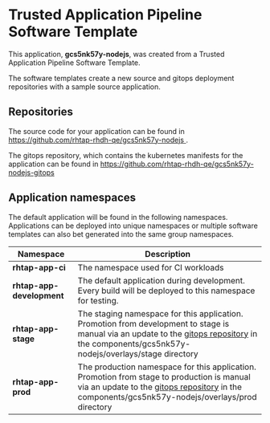 # Trusted Application Pipeline Software Template

This application, **gcs5nk57y-nodejs**, was created from a Trusted Application Pipeline Software Template.

The software templates create a new source and gitops deployment repositories with a sample source application. 

## Repositories

The source code for your application can be found in [https://github.com/rhtap-rhdh-qe/gcs5nk57y-nodejs ](https://github.com/rhtap-rhdh-qe/gcs5nk57y-nodejs ).
 
The gitops repository, which contains the kubernetes manifests for the application can be found in 
[https://github.com/rhtap-rhdh-qe/gcs5nk57y-nodejs-gitops ](https://github.com/rhtap-rhdh-qe/gcs5nk57y-nodejs-gitops ) 

## Application namespaces 

The default application will be found in the following namespaces. Applications can be deployed into unique namespaces or multiple software templates can also bet generated into the same group namespaces.  

|  Namespace   |  Description   |  
| -------- | -------- |
| **rhtap-app-ci** | The namespace used for CI workloads |
| **rhtap-app-development** | The default application during development. Every build will be deployed to this namespace for testing. |
| **rhtap-app-stage** | The staging namespace for this application. Promotion from development to stage is manual via an update to the [gitops repository](https://github.com/rhtap-rhdh-qe/gcs5nk57y-nodejs-gitops ) in the components/gcs5nk57y-nodejs/overlays/stage directory |
| **rhtap-app-prod** | The production namespace for this application. Promotion from stage to production is manual via an update to the [gitops repository](https://github.com/rhtap-rhdh-qe/gcs5nk57y-nodejs-gitops ) in the components/gcs5nk57y-nodejs/overlays/prod directory |